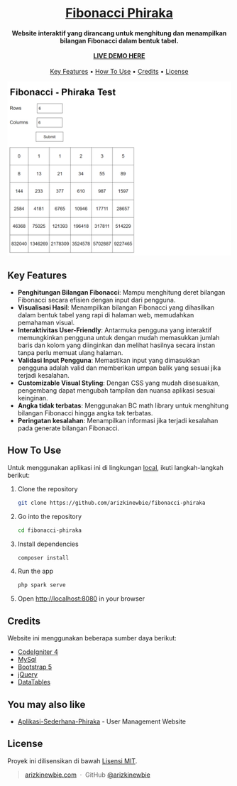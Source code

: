 <h1 align="center">
<a href="https://github.com/arizkinewbie/fibonacci-phiraka" target="_blank">Fibonacci Phiraka</a>
  <br>
</h1>

<h4 align="center">Website interaktif yang dirancang untuk menghitung dan menampilkan bilangan Fibonacci dalam bentuk tabel. <br><br><a href="https://phiraka.arizkinewbie.com/fibonacci-phiraka/" target="_blank">LIVE DEMO HERE</a></h4>

<p align="center">
  <a href="#key-features">Key Features</a> •
  <a href="#how-to-use">How To Use</a> •
  <a href="#credits">Credits</a> •
  <a href="#license">License</a>
</p>

![screenshot](https://raw.githubusercontent.com/arizkinewbie/fibonacci-phiraka/master/public/screenshot.png)

## Key Features

- **Penghitungan Bilangan Fibonacci**: Mampu menghitung deret bilangan Fibonacci secara efisien dengan input dari pengguna.
- **Visualisasi Hasil**: Menampilkan bilangan Fibonacci yang dihasilkan dalam bentuk tabel yang rapi di halaman web, memudahkan pemahaman visual.
- **Interaktivitas User-Friendly**: Antarmuka pengguna yang interaktif memungkinkan pengguna untuk dengan mudah memasukkan jumlah baris dan kolom yang diinginkan dan melihat hasilnya secara instan tanpa perlu memuat ulang halaman.
- **Validasi Input Pengguna**: Memastikan input yang dimasukkan pengguna adalah valid dan memberikan umpan balik yang sesuai jika terjadi kesalahan.
- **Customizable Visual Styling**: Dengan CSS yang mudah disesuaikan, pengembang dapat mengubah tampilan dan nuansa aplikasi sesuai keinginan.
- **Angka tidak terbatas**: Menggunakan BC math library untuk menghitung bilangan Fibonacci hingga angka tak terbatas.
- **Peringatan kesalahan**: Menampilkan informasi jika terjadi kesalahan pada generate bilangan Fibonacci.

## How To Use

Untuk menggunakan aplikasi ini di lingkungan [local](localhost:8080), ikuti langkah-langkah berikut:

1. Clone the repository

   ```bash
   git clone https://github.com/arizkinewbie/fibonacci-phiraka
   ```

2. Go into the repository

   ```bash
   cd fibonacci-phiraka
   ```

3. Install dependencies

   ```bash
   composer install
   ```

4. Run the app

   ```bash
   php spark serve
   ```

5. Open [http://localhost:8080](http://localhost:8080) in your browser

## Credits

Website ini menggunakan beberapa sumber daya berikut:

- [CodeIgniter 4](https://codeigniter.com/)
- [MySql](https://www.mysql.com/)
- [Bootstrap 5](https://getbootstrap.com/)
- [jQuery](https://jquery.com/)
- [DataTables](https://datatables.net/)

## You may also like

- [Aplikasi-Sederhana-Phiraka](https://github.com/amitmerchant1990/pomolectron) - User Management Website

## License

Proyek ini dilisensikan di bawah [Lisensi MIT](LICENSE).

> [arizkinewbie.com](https://www.arizkinewbie.com) &nbsp;&middot;&nbsp;
> GitHub [@arizkinewbie](https://github.com/amitmerchant1990)
